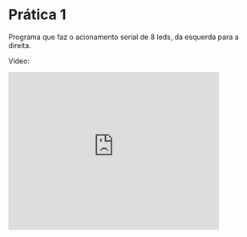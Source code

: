 # Prática 1

Programa que faz o acionamento serial de 8 leds, da esquerda para a direita.

Video: 
<iframe width="420" height="315" src="https://www.youtube.com/embed/qXKZ1dg5LAI" frameborder="0" allowfullscreen></iframe>
